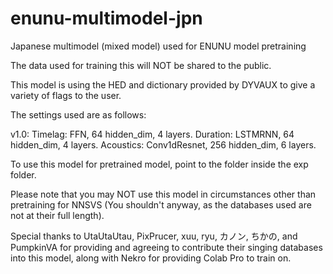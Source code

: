 # enunu-multimodel-jpn
Japanese multimodel (mixed model) used for ENUNU model pretraining

The data used for training this will NOT be shared to the public.

This model is using the HED and dictionary provided by DYVAUX to give a variety of flags to the user.

The settings used are as follows:

v1.0:
Timelag: FFN, 64 hidden_dim, 4 layers.
Duration: LSTMRNN, 64 hidden_dim, 4 layers.
Acoustics: Conv1dResnet, 256 hidden_dim, 6 layers.

To use this model for pretrained model, point to the folder inside the exp folder.

Please note that you may NOT use this model in circumstances other than pretraining for NNSVS (You shouldn't anyway, as the databases used are not at their full length).

Special thanks to UtaUtaUtau, PixPrucer, xuu, ryu, カノン, ちかの, and PumpkinVA for providing and agreeing to contribute their singing databases into this model, along with Nekro for providing Colab Pro to train on.
